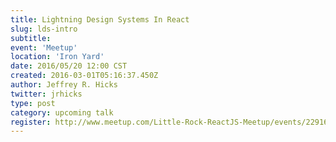 ```yaml
---
title: Lightning Design Systems In React
slug: lds-intro
subtitle:
event: 'Meetup'
location: 'Iron Yard'
date: 2016/05/20 12:00 CST
created: 2016-03-01T05:16:37.450Z
author: Jeffrey R. Hicks
twitter: jrhicks
type: post
category: upcoming talk
register: http://www.meetup.com/Little-Rock-ReactJS-Meetup/events/229161095/
---
```

